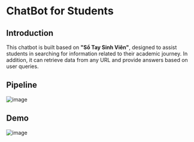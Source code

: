 # ChatBot for Students

## Introduction

This chatbot is built based on **"Sổ Tay Sinh Viên"**, designed to assist students in searching for information related to their academic journey. In addition, it can retrieve data from any URL and provide answers based on user queries.

## Pipeline
![image](https://github.com/user-attachments/assets/440e6f8d-2154-4d72-8f75-d1838adf08e0)

## Demo
![image](https://github.com/user-attachments/assets/800aa27e-1636-4347-b4ec-35eb8855382a)
